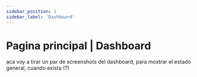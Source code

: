 ```yaml
---
sidebar_position: 1
sidebar_label: 'Dashboard'
---
```


# Pagina principal | Dashboard

aca voy a tirar un par de screenshots del dashboard, para mostrar el estado general, cuando exista (?)